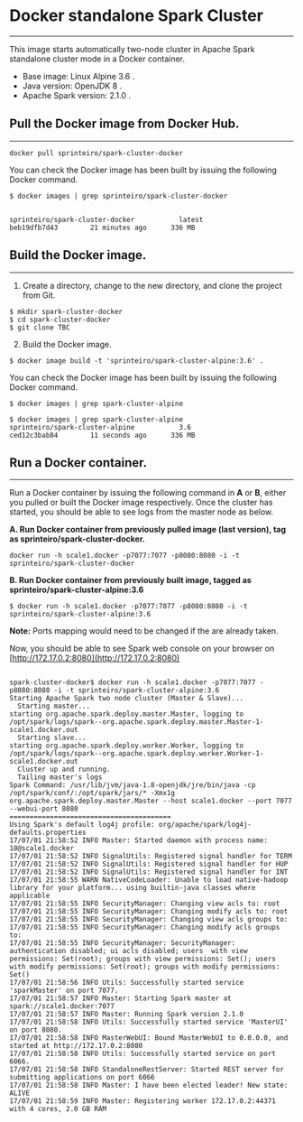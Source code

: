 # Docker standalone Spark Cluster
---

This image starts automatically two-node cluster in Apache Spark standalone cluster mode in a Docker container.

* Base image: Linux Alpine 3.6 .
* Java version: OpenJDK 8 .
* Apache Spark version: 2.1.0 .


## Pull the Docker image from Docker Hub.
---

```shell
docker pull sprinteiro/spark-cluster-docker
```

You can check the Docker image has been built by issuing the following Docker command.

```shell
$ docker images | grep sprinteiro/spark-cluster-docker


sprinteiro/spark-cluster-docker           latest              beb19dfb7d43        21 minutes ago      336 MB

```


## Build the Docker image.
---

1. Create a directory, change to the new directory, and clone the project from Git.

```shell
$ mkdir spark-cluster-docker
$ cd spark-cluster-docker
$ git clone TBC
```

2. Build the Docker image.

```
$ docker image build -t 'sprinteiro/spark-cluster-alpine:3.6' .
```
You can check the Docker image has been built by issuing the following Docker command.

```shell
$ docker images | grep spark-cluster-alpine

$ docker images | grep spark-cluster-alpine
sprinteiro/spark-cluster-alpine           3.6                 ced12c3bab84        11 seconds ago      336 MB

```


## Run a Docker container.
---
Run a Docker container by issuing the following command in __A__ or __B__, either you pulled or built the Docker image respectively. Once the cluster has started, you should be able to see logs from the master node as below.

__A. Run Docker container from previously pulled image (last version), tag as sprinteiro/spark-cluster-docker.__

```shell
docker run -h scale1.docker -p7077:7077 -p8080:8080 -i -t sprinteiro/spark-cluster-docker
```

 __B. Run Docker container from previously built image, tagged as sprinteiro/spark-cluster-alpine:3.6__

```
$ docker run -h scale1.docker -p7077:7077 -p8080:8080 -i -t sprinteiro/spark-cluster-alpine:3.6
```
__Note:__ Ports mapping would need to be changed if the are already taken.

Now, you should be able to see Spark web console on your browser on [http://172.17.0.2:8080](http://172.17.0.2:8080)

```shell

spark-cluster-docker$ docker run -h scale1.docker -p7077:7077 -p8080:8080 -i -t sprinteiro/spark-cluster-alpine:3.6
Starting Apache Spark two node cluster (Master & Slave)...
  Starting master...
starting org.apache.spark.deploy.master.Master, logging to /opt/spark/logs/spark--org.apache.spark.deploy.master.Master-1-scale1.docker.out
  Starting slave...
starting org.apache.spark.deploy.worker.Worker, logging to /opt/spark/logs/spark--org.apache.spark.deploy.worker.Worker-1-scale1.docker.out
  Cluster up and running.
  Tailing master's logs
Spark Command: /usr/lib/jvm/java-1.8-openjdk/jre/bin/java -cp /opt/spark/conf/:/opt/spark/jars/* -Xmx1g org.apache.spark.deploy.master.Master --host scale1.docker --port 7077 --webui-port 8080
========================================
Using Spark's default log4j profile: org/apache/spark/log4j-defaults.properties
17/07/01 21:58:52 INFO Master: Started daemon with process name: 18@scale1.docker
17/07/01 21:58:52 INFO SignalUtils: Registered signal handler for TERM
17/07/01 21:58:52 INFO SignalUtils: Registered signal handler for HUP
17/07/01 21:58:52 INFO SignalUtils: Registered signal handler for INT
17/07/01 21:58:55 WARN NativeCodeLoader: Unable to load native-hadoop library for your platform... using builtin-java classes where applicable
17/07/01 21:58:55 INFO SecurityManager: Changing view acls to: root
17/07/01 21:58:55 INFO SecurityManager: Changing modify acls to: root
17/07/01 21:58:55 INFO SecurityManager: Changing view acls groups to: 
17/07/01 21:58:55 INFO SecurityManager: Changing modify acls groups to: 
17/07/01 21:58:55 INFO SecurityManager: SecurityManager: authentication disabled; ui acls disabled; users  with view permissions: Set(root); groups with view permissions: Set(); users  with modify permissions: Set(root); groups with modify permissions: Set()
17/07/01 21:58:56 INFO Utils: Successfully started service 'sparkMaster' on port 7077.
17/07/01 21:58:57 INFO Master: Starting Spark master at spark://scale1.docker:7077
17/07/01 21:58:57 INFO Master: Running Spark version 2.1.0
17/07/01 21:58:58 INFO Utils: Successfully started service 'MasterUI' on port 8080.
17/07/01 21:58:58 INFO MasterWebUI: Bound MasterWebUI to 0.0.0.0, and started at http://172.17.0.2:8080
17/07/01 21:58:58 INFO Utils: Successfully started service on port 6066.
17/07/01 21:58:58 INFO StandaloneRestServer: Started REST server for submitting applications on port 6066
17/07/01 21:58:58 INFO Master: I have been elected leader! New state: ALIVE
17/07/01 21:58:59 INFO Master: Registering worker 172.17.0.2:44371 with 4 cores, 2.0 GB RAM

```
